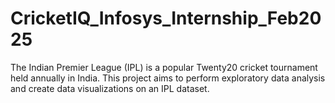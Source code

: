 # CricketIQ_Infosys_Internship_Feb2025
The Indian Premier League (IPL) is a popular Twenty20 cricket tournament held annually in India. This project aims to perform exploratory data analysis and create data visualizations on an IPL dataset.
